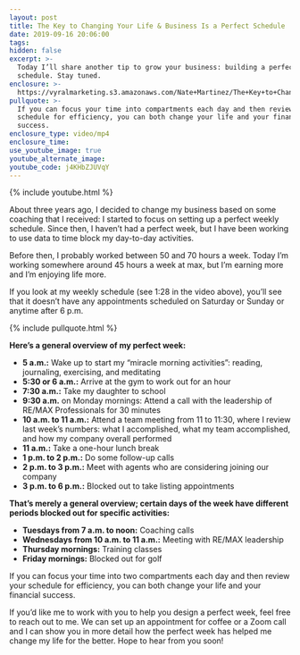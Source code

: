 ```yaml
---
layout: post
title: The Key to Changing Your Life & Business Is a Perfect Schedule
date: 2019-09-16 20:06:00
tags:
hidden: false
excerpt: >-
  Today I’ll share another tip to grow your business: building a perfect weekly
  schedule. Stay tuned.
enclosure: >-
  https://vyralmarketing.s3.amazonaws.com/Nate+Martinez/The+Key+to+Changing+Your+Life+%26+Business+Is+a+Perfect+Schedule.mp4
pullquote: >-
  If you can focus your time into compartments each day and then review your
  schedule for efficiency, you can both change your life and your financial
  success.
enclosure_type: video/mp4
enclosure_time:
use_youtube_image: true
youtube_alternate_image:
youtube_code: j4KHbZJUVqY
---
```


{% include youtube.html %}

About three years ago, I decided to change my business based on some coaching that I received: I started to focus on setting up a perfect weekly schedule. Since then, I haven’t had a perfect week, but I have been working to use data to time block my day-to-day activities.

Before then, I probably worked between 50 and 70 hours a week. Today I’m working somewhere around 45 hours a week at max, but I’m earning more and I’m enjoying life more.

If you look at my weekly schedule (see 1:28 in the video above), you’ll see that it doesn’t have any appointments scheduled on Saturday or Sunday or anytime after 6 p.m.

{% include pullquote.html %}

**Here’s a general overview of my perfect week:**

* **5 a.m.:** Wake up to start my “miracle morning activities”: reading, journaling, exercising, and meditating
* **5:30 or 6 a.m.:** Arrive at the gym to work out for an hour&nbsp;
* **7:30 a.m.:** Take my daughter to school
* **9:30 a.m.** on Monday mornings: Attend a call with the leadership of RE/MAX Professionals for 30 minutes
* **10 a.m. to 11 a.m.:** Attend a team meeting from 11 to 11:30, where I review last week’s numbers: what I accomplished, what my team accomplished, and how my company overall performed
* **11 a.m.:** Take a one-hour lunch break
* **1 p.m. to 2 p.m.:** Do some follow-up calls
* **2 p.m. to 3 p.m.:** Meet with agents who are considering joining our company
* **3 p.m. to 6 p.m.:** Blocked out to take listing appointments

**That’s merely a general overview; certain days of the week have different periods blocked out for specific activities:**

* **Tuesdays from 7 a.m. to noon:** Coaching calls
* **Wednesdays from 10 a.m. to 11 a.m.:** Meeting with RE/MAX leadership
* **Thursday mornings:** Training classes
* **Friday mornings:** Blocked out for golf

If you can focus your time into two compartments each day and then review your schedule for efficiency, you can both change your life and your financial success.

If you’d like me to work with you to help you design a perfect week, feel free to reach out to me. We can set up an appointment for coffee or a Zoom call and I can show you in more detail how the perfect week has helped me change my life for the better. Hope to hear from you soon\!<br>&nbsp;